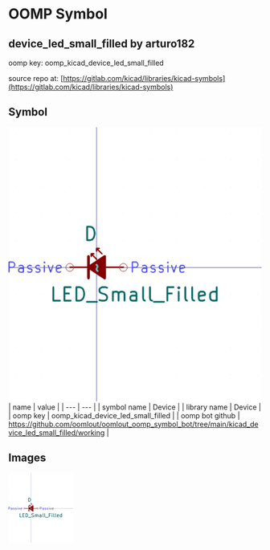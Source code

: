 # OOMP Symbol  
## device_led_small_filled  by arturo182  
  
oomp key: oomp_kicad_device_led_small_filled  
  
source repo at: [https://gitlab.com/kicad/libraries/kicad-symbols](https://gitlab.com/kicad/libraries/kicad-symbols)  
## Symbol  
  
[![working.png](working_600.png)](working.png)  
| name | value | 
| --- | --- | 
| symbol name | Device | 
| library name | Device | 
| oomp key | oomp_kicad_device_led_small_filled | 
| oomp bot github | https://github.com/oomlout/oomlout_oomp_symbol_bot/tree/main/kicad_device_led_small_filled/working | 
## Images  
  
[![working.png](working_140.png)](working.png)  
